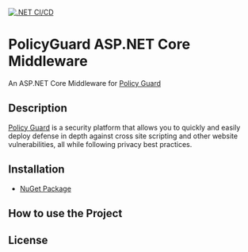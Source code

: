 [![.NET CI/CD](https://github.com/ZetaMinusOne/policyguard-net/actions/workflows/dotnet-ci.yml/badge.svg)](https://github.com/ZetaMinusOne/policyguard-net/actions/workflows/dotnet-ci.yml)

# PolicyGuard ASP.NET Core Middleware
An ASP.NET Core Middleware for [Policy Guard][1]

## Description
[Policy Guard][1] is a security platform that allows you to quickly and easily 
deploy defense in depth against cross site scripting and other website vulnerabilities, all while following privacy best practices.

<!-- ## Table of Contents -->

## Installation
* [NuGet Package][2]

## How to use the Project

## License

[1]: https://www.policyguard.io/
[2]: https://www.nuget.org/packages/ZetaMinusOne.PolicyGuard.ASPNETCore
